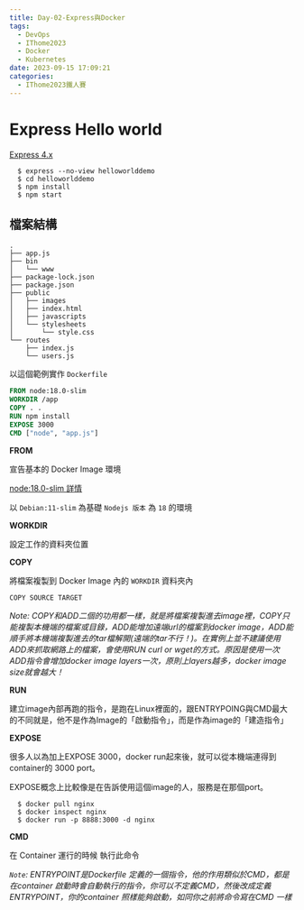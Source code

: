 ```yaml
---
title: Day-02-Express與Docker
tags:
  - DevOps
  - IThome2023
  - Docker
  - Kubernetes
date: 2023-09-15 17:09:21
categories:
  - IThome2023鐵人賽
---
```


# Express Hello world

[Express 4.x](https://expressjs.com/)

```
  $ express --no-view helloworlddemo
  $ cd helloworlddemo
  $ npm install
  $ npm start
```

## 檔案結構

```
.
├── app.js
├── bin
│   └── www
├── package-lock.json
├── package.json
├── public
│   ├── images
│   ├── index.html
│   ├── javascripts
│   └── stylesheets
│       └── style.css
└── routes
    ├── index.js
    └── users.js
```

以這個範例實作 `Dockerfile`

```Dockerfile
FROM node:18.0-slim
WORKDIR /app
COPY . .
RUN npm install
EXPOSE 3000
CMD ["node", "app.js"]
```

**FROM**

宣告基本的 Docker Image 環境

[node:18.0-slim 詳情](https://hub.docker.com/layers/library/node/18-slim/images/sha256-ddb3a1b4a81ee454c147b0e9f87baa9eee8468c11ed5fca1c33204f73d48f1ef)

以 `Debian:11-slim` 為基礎 `Nodejs 版本` 為 `18` 的環境

**WORKDIR**

設定工作的資料夾位置

**COPY**

將檔案複製到 Docker Image 內的 `WORKDIR` 資料夾內

`COPY SOURCE TARGET`

*Note: COPY和ADD二個的功用都一樣，就是將檔案複製進去image裡，COPY只能複製本機端的檔案或目錄，ADD能增加遠端url的檔案到docker image，ADD能順手將本機端複製進去的tar檔解開(遠端的tar不行！)。在實例上並不建議使用ADD來抓取網路上的檔案，會使用RUN curl or wget的方式。原因是使用一次ADD指令會增加docker image layers一次，原則上layers越多，docker image size就會越大！*

**RUN**

建立image內部再跑的指令，是跑在Linux裡面的，跟ENTRYPOING與CMD最大的不同就是，他不是作為Image的「啟動指令」，而是作為image的「建造指令」

**EXPOSE**

很多人以為加上EXPOSE 3000，docker run起來後，就可以從本機端連得到container的 3000 port。

EXPOSE概念上比較像是在告訴使用這個image的人，服務是在那個port。

```
  $ docker pull nginx
  $ docker inspect nginx
  $ docker run -p 8888:3000 -d nginx
```

**CMD**

在 Container 運行的時候 執行此命令

*`Note`: ENTRYPOINT是Dockerfile 定義的一個指令，他的作用類似於CMD，都是在container 啟動時會自動執行的指令，你可以不定義CMD，然後改成定義ENTRYPOINT，你的container 照樣能夠啟動，如同你之前將命令寫在CMD 一樣*
